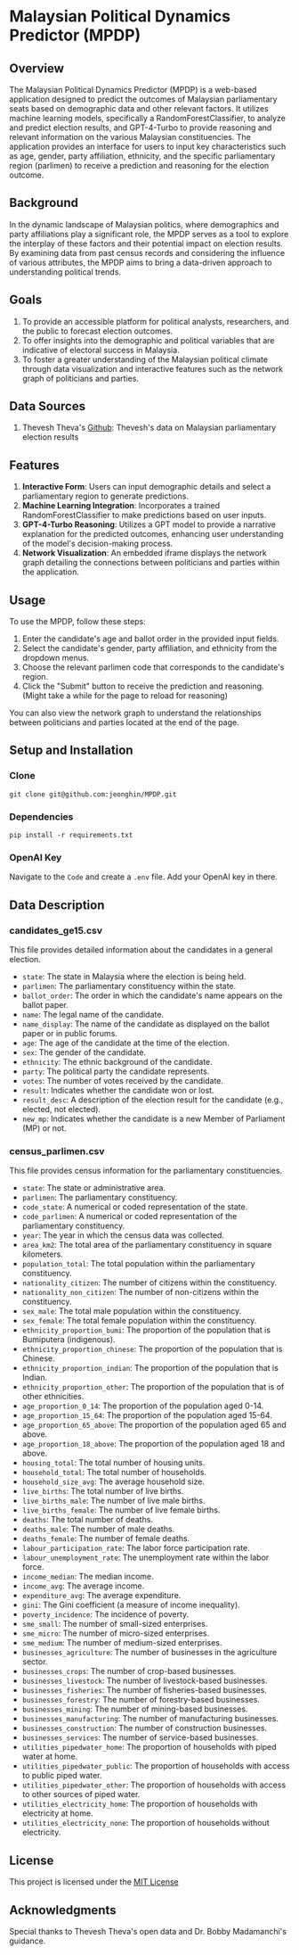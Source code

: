 # Malaysian Political Dynamics Predictor (MPDP)

## Overview
The Malaysian Political Dynamics Predictor (MPDP) is a web-based application designed to predict the outcomes of Malaysian parliamentary seats based on demographic data and other relevant factors. It utilizes machine learning models, specifically a RandomForestClassifier, to analyze and predict election results, and GPT-4-Turbo to provide reasoning and relevant information on the various Malaysian constituencies. The application provides an interface for users to input key characteristics such as age, gender, party affiliation, ethnicity, and the specific parliamentary region (parlimen) to receive a prediction and reasoning for the election outcome. 

## Background
In the dynamic landscape of Malaysian politics, where demographics and party affiliations play a significant role, the MPDP serves as a tool to explore the interplay of these factors and their potential impact on election results. By examining data from past census records and considering the influence of various attributes, the MPDP aims to bring a data-driven approach to understanding political trends.

## Goals
1. To provide an accessible platform for political analysts, researchers, and the public to forecast election outcomes.
2. To offer insights into the demographic and political variables that are indicative of electoral success in Malaysia.
3. To foster a greater understanding of the Malaysian political climate through data visualization and interactive features such as the network graph of politicians and parties.

## Data Sources
1. Thevesh Theva's [Github](https://github.com/Thevesh/analysis-election-msia): Thevesh's data on Malaysian parliamentary election results

## Features
1. __Interactive Form__: Users can input demographic details and select a parliamentary region to generate predictions.
2. __Machine Learning Integration__: Incorporates a trained RandomForestClassifier to make predictions based on user inputs.
3. __GPT-4-Turbo Reasoning__: Utilizes a GPT model to provide a narrative explanation for the predicted outcomes, enhancing user understanding of the model's decision-making process.
4. __Network Visualization__: An embedded iframe displays the network graph detailing the connections between politicians and parties within the application.

## Usage

To use the MPDP, follow these steps:

1. Enter the candidate's age and ballot order in the provided input fields.
2. Select the candidate's gender, party affiliation, and ethnicity from the dropdown menus.
3. Choose the relevant parlimen code that corresponds to the candidate's region.
4. Click the "Submit" button to receive the prediction and reasoning. (Might take a while for the page to reload for reasoning)

You can also view the network graph to understand the relationships between politicians and parties located at the end of the page.

## Setup and Installation

### Clone
`git clone git@github.com:jeonghin/MPDP.git`

### Dependencies
`pip install -r requirements.txt`

### OpenAI Key

Navigate to the `Code` and create a `.env` file. Add your OpenAI key in there.


## Data Description

### candidates_ge15.csv

This file provides detailed information about the candidates in a general election.

- `state`: The state in Malaysia where the election is being held.
- `parlimen`: The parliamentary constituency within the state.
- `ballot_order`: The order in which the candidate's name appears on the ballot paper.
- `name`: The legal name of the candidate.
- `name_display`: The name of the candidate as displayed on the ballot paper or in public forums.
- `age`: The age of the candidate at the time of the election.
- `sex`: The gender of the candidate.
- `ethnicity`: The ethnic background of the candidate.
- `party`: The political party the candidate represents.
- `votes`: The number of votes received by the candidate.
- `result`: Indicates whether the candidate won or lost.
- `result_desc`: A description of the election result for the candidate (e.g., elected, not elected).
- `new_mp`: Indicates whether the candidate is a new Member of Parliament (MP) or not.

### census_parlimen.csv

This file provides census information for the parliamentary constituencies.

- `state`: The state or administrative area.
- `parlimen`: The parliamentary constituency.
- `code_state`: A numerical or coded representation of the state.
- `code_parlimen`: A numerical or coded representation of the parliamentary constituency.
- `year`: The year in which the census data was collected.
- `area_km2`: The total area of the parliamentary constituency in square kilometers.
- `population_total`: The total population within the parliamentary constituency.
- `nationality_citizen`: The number of citizens within the constituency.
- `nationality_non_citizen`: The number of non-citizens within the constituency.
- `sex_male`: The total male population within the constituency.
- `sex_female`: The total female population within the constituency.
- `ethnicity_proportion_bumi`: The proportion of the population that is Bumiputera (indigenous).
- `ethnicity_proportion_chinese`: The proportion of the population that is Chinese.
- `ethnicity_proportion_indian`: The proportion of the population that is Indian.
- `ethnicity_proportion_other`: The proportion of the population that is of other ethnicities.
- `age_proportion_0_14`: The proportion of the population aged 0-14.
- `age_proportion_15_64`: The proportion of the population aged 15-64.
- `age_proportion_65_above`: The proportion of the population aged 65 and above.
- `age_proportion_18_above`: The proportion of the population aged 18 and above.
- `housing_total`: The total number of housing units.
- `household_total`: The total number of households.
- `household_size_avg`: The average household size.
- `live_births`: The total number of live births.
- `live_births_male`: The number of live male births.
- `live_births_female`: The number of live female births.
- `deaths`: The total number of deaths.
- `deaths_male`: The number of male deaths.
- `deaths_female`: The number of female deaths.
- `labour_participation_rate`: The labor force participation rate.
- `labour_unemployment_rate`: The unemployment rate within the labor force.
- `income_median`: The median income.
- `income_avg`: The average income.
- `expenditure_avg`: The average expenditure.
- `gini`: The Gini coefficient (a measure of income inequality).
- `poverty_incidence`: The incidence of poverty.
- `sme_small`: The number of small-sized enterprises.
- `sme_micro`: The number of micro-sized enterprises.
- `sme_medium`: The number of medium-sized enterprises.
- `businesses_agriculture`: The number of businesses in the agriculture sector.
- `businesses_crops`: The number of crop-based businesses.
- `businesses_livestock`: The number of livestock-based businesses.
- `businesses_fisheries`: The number of fisheries-based businesses.
- `businesses_forestry`: The number of forestry-based businesses.
- `businesses_mining`: The number of mining-based businesses.
- `businesses_manufacturing`: The number of manufacturing businesses.
- `businesses_construction`: The number of construction businesses.
- `businesses_services`: The number of service-based businesses.
- `utilities_pipedwater_home`: The proportion of households with piped water at home.
- `utilities_pipedwater_public`: The proportion of households with access to public piped water.
- `utilities_pipedwater_other`: The proportion of households with access to other sources of piped water.
- `utilities_electricity_home`: The proportion of households with electricity at home.
- `utilities_electricity_none`: The proportion of households without electricity.


## License
This project is licensed under the [MIT License](LICENSE)

## Acknowledgments
Special thanks to Thevesh Theva's open data and Dr. Bobby Madamanchi's guidance.
